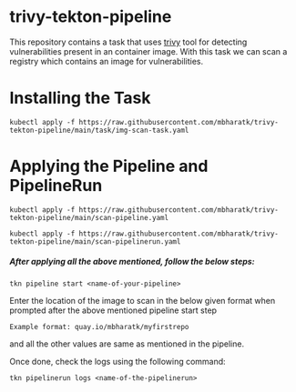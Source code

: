 # trivy-tekton-pipeline

This repository contains a task that uses [trivy](https://github.com/aquasecurity/trivy) tool for detecting vulnerabilities present in an container image. With this task we can scan a registry which contains an image for vulnerabilities.

# Installing the Task
`kubectl apply -f https://raw.githubusercontent.com/mbharatk/trivy-tekton-pipeline/main/task/img-scan-task.yaml`

# Applying the Pipeline and PipelineRun
`kubectl apply -f https://raw.githubusercontent.com/mbharatk/trivy-tekton-pipeline/main/scan-pipeline.yaml`

`kubectl apply -f https://raw.githubusercontent.com/mbharatk/trivy-tekton-pipeline/main/scan-pipelinerun.yaml`

##### After applying all the above mentioned, follow the below steps:
`tkn pipeline start <name-of-your-pipeline>` 

Enter the location of the image to scan in the below given format when prompted after the above mentioned pipeline start step

    Example format: quay.io/mbharatk/myfirstrepo
    
and all the other values are same as mentioned in the pipeline.

Once done, check the logs using the following command:

`tkn pipelinerun logs <name-of-the-pipelinerun>`

  
